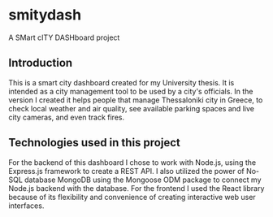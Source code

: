 # smitydash

A SMart cITY DASHboard project

## Introduction

This is a smart city dashboard created for my University thesis. It is intended as a city management tool to be used by a city's officials. In the version I created it helps people that manage Thessaloniki city in Greece, to check local weather and air quality, see available parking spaces and live city cameras, and even track fires.

## Technologies used in this project

For the backend of this dashboard I chose to work with Node.js, using the Express.js framework to create a REST API. I also utilized the power of No-SQL database MongoDB using the Mongoose ODM package to connect my Node.js backend with the database.
For the frontend I used the React library because of its flexibility and convenience of creating interactive web user interfaces.
